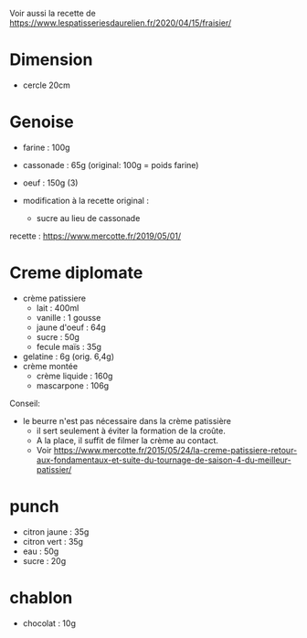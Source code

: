 Voir aussi la recette de https://www.lespatisseriesdaurelien.fr/2020/04/15/fraisier/

# Dimension
- cercle 20cm



# Genoise

- farine    :   100g
- cassonade :   65g (original: 100g = poids farine)
- oeuf      :   150g (3)


- modification à la recette original : 
    - sucre au lieu de cassonade

recette : https://www.mercotte.fr/2019/05/01/

# Creme diplomate
- crème patissiere
    - lait          :   400ml
    - vanille       :   1 gousse
    - jaune d'oeuf  :   64g
    - sucre         :   50g 
    - fecule maïs   :   35g
- gelatine          :   6g (orig. 6,4g)
- crème montée
    - crème liquide :   160g
    - mascarpone    :   106g

Conseil:
- le beurre n'est pas nécessaire dans la crème patissière
    - il sert seulement à éviter la formation de la croûte. 
    - A la place, il suffit de filmer la crème au contact. 
    - Voir https://www.mercotte.fr/2015/05/24/la-creme-patissiere-retour-aux-fondamentaux-et-suite-du-tournage-de-saison-4-du-meilleur-patissier/

# punch
- citron jaune  :   35g
- citron vert   :   35g
- eau           :   50g
- sucre         :   20g

# chablon
- chocolat  :   10g
